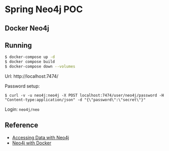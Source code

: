 # Spring Neo4j POC



## Docker Neo4j
## Running

```bash
$ docker-compose up -d
$ docker compose build
$ docker-compose down --volumes

```

Url: http://localhost:7474/

Password setup:
```
$ curl -v -u neo4j:neo4j -X POST localhost:7474/user/neo4j/password -H "Content-type:application/json" -d "{\"password\":\"secret\"}"
```

Login: `neo4j/neo`

## Reference

* [Accessing Data with Neo4j](https://spring.io/guides/gs/accessing-data-neo4j/)
* [Neo4j with Docker](https://neo4j.com/developer/docker/)

